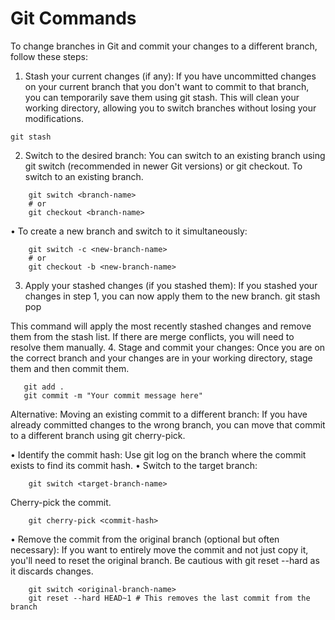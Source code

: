 # Git Commands

To change branches in Git and commit your changes to a different branch, follow these steps: 

1. Stash your current changes (if any): 
If you have uncommitted changes on your current branch that you don't want to commit to that branch, you can temporarily save them using git stash. This will clean your working directory, allowing you to switch branches without losing your modifications. 
```
git stash
```

2. Switch to the desired branch: 
You can switch to an existing branch using git switch (recommended in newer Git versions) or git checkout. To switch to an existing branch. 
```
    git switch <branch-name>
    # or
    git checkout <branch-name>
```

• To create a new branch and switch to it simultaneously: 
```
    git switch -c <new-branch-name>
    # or
    git checkout -b <new-branch-name>
```

3. Apply your stashed changes (if you stashed them): 
If you stashed your changes in step 1, you can now apply them to the new branch. 
git stash pop

This command will apply the most recently stashed changes and remove them from the stash list. If there are merge conflicts, you will need to resolve them manually. 
4. Stage and commit your changes: 
Once you are on the correct branch and your changes are in your working directory, stage them and then commit them. 
```
   git add .
   git commit -m "Your commit message here"
```
Alternative: Moving an existing commit to a different branch: 
If you have already committed changes to the wrong branch, you can move that commit to a different branch using git cherry-pick. 

• Identify the commit hash: Use git log on the branch where the commit exists to find its commit hash. 
• Switch to the target branch: 
```
    git switch <target-branch-name>
```

Cherry-pick the commit. 
```
    git cherry-pick <commit-hash>
```

• Remove the commit from the original branch (optional but often necessary): If you want to entirely move the commit and not just copy it, you'll need to reset the original branch. Be cautious with git reset --hard as it discards changes. 

```
    git switch <original-branch-name>
    git reset --hard HEAD~1 # This removes the last commit from the branch
```
